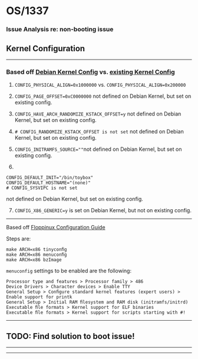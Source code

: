 # OS/1337
### Issue Analysis re:  non-booting issue
## Kernel Configuration

---

### Based off [Debian Kernel Config](docu/external/debian/config) vs. [existing Kernel Config](build/0.CORE/build/linux/linux-6.6.1-i486-minimal.config)


1.  ``CONFIG_PHYSICAL_ALIGN=0x1000000`` vs. ``CONFIG_PHYSICAL_ALIGN=0x200000``
2. ``CONFIG_PAGE_OFFSET=0xC0000000`` not defined on Debian Kernel, but set on existing config.
3. ``CONFIG_HAVE_ARCH_RANDOMIZE_KSTACK_OFFSET=y`` not defined on Debian Kernel, but set on existing config.
4. ``# CONFIG_RANDOMIZE_KSTACK_OFFSET is not set`` not defined on Debian Kernel, but set on existing config.
5. ``CONFIG_INITRAMFS_SOURCE=""``not defined on Debian Kernel, but set on existing config.

6. 
```
CONFIG_DEFAULT_INIT="/bin/toybox"
CONFIG_DEFAULT_HOSTNAME="(none)"
# CONFIG_SYSVIPC is not set
```
not defined on Debian Kernel, but set on existing config.

7. ``CONFIG_X86_GENERIC=y`` is set on Debian Kernel, but not on existing config.

---

Based off [Floppinux Configuration Guide](docu/external/floppinux/floppinux-manual.pdf)

Steps are:
```
make ARCH=x86 tinyconﬁg
make ARCH=x86 menuconﬁg
make ARCH=x86 bzImage
```

``menuconfig`` settings to be enabled are the following:
```
Processor type and features > Processor family > 486
Device Drivers > Character devices > Enable TTY
General Setup > Conﬁgure standard kernel features (expert users) > Enable support for printk
General Setup > Initial RAM ﬁlesystem and RAM disk (initramfs/initrd)
Executable ﬁle formats > Kernel support for ELF binaries
Executable ﬁle formats > Kernel support for scripts starting with #!
```

---

## TODO: Find solution to boot issue!

---

---

